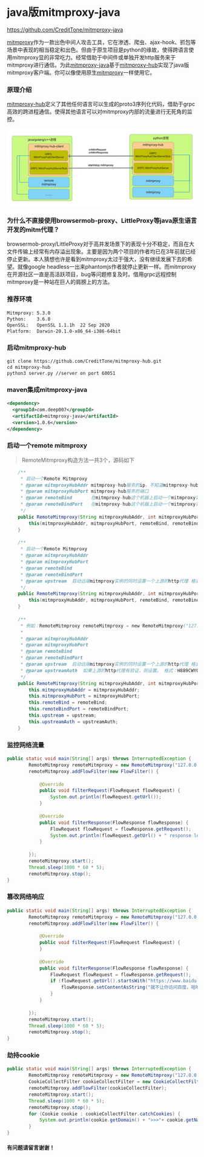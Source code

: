 # java版mitmproxy-java

https://github.com/CreditTone/mitmproxy-java

[mitmproxy](https://github.com/mitmproxy/mitmproxy)作为一款出色中间人攻击工具，它在渗透、爬虫、ajax-hook、抓包等场景中表现的相当稳定和出色。但由于原生项目是python的缘故，使得跨语言使用mitmproxy显的非常吃力。经常借助于中间件或单独开发http服务来于mitmproxy进行通信。为此[mitmproxy-java](https://github.com/CreditTone/mitmproxy-java)基于[mitmproxy-hub](https://github.com/CreditTone/mitmproxy-hub "mitmproxy-hub")实现了java版mitmproxy客户端。你可以像使用原生[mitmproxy](https://github.com/mitmproxy/mitmproxy)一样使用它。

### 原理介绍
[mitmproxy-hub](https://github.com/CreditTone/mitmproxy-hub "mitmproxy-hub")定义了其他任何语言可以生成的proto3序列化代码，借助于grpc高效的跨进程通信。使得其他语言可以对mitmproxy内部的流量进行无死角的监控。

![mitmproxy-hub架构图](./mitmproxy-hub.png "mitmproxy-hub架构图")

### 为什么不直接使用browsermob-proxy、LittleProxy等java原生语言开发的mitm代理？
browsermob-proxy/LittleProxy对于高并发场景下的表现十分不稳定，而且在大文件传输上经常有内存溢出现象。主要是因为两个项目的作者均已在3年前就已经停止更新。本人猜想也许是看到mitmproxy太过于强大，没有继续发展下去的希望。就像google headless一出来phantomjs作者就停止更新一样。而mitmproxy在开源社区一直是高活跃项目，bug等问题修复及时。借用grpc远程控制mitmproxy是一种站在巨人的肩膀上的方法。


### 推荐环境
```
Mitmproxy: 5.3.0
Python:    3.6.8
OpenSSL:   OpenSSL 1.1.1h  22 Sep 2020
Platform:  Darwin-20.1.0-x86_64-i386-64bit
```

### 启动mitmproxy-hub
```
git clone https://github.com/CreditTone/mitmproxy-hub.git
cd mitmproxy-hub
python3 server.py //server on port 60051

```

### maven集成mitmproxy-java
```xml
<dependency>
  <groupId>com.deep007</groupId>
  <artifactId>mitmproxy-java</artifactId>
  <version>1.0.6</version>
</dependency>
```

### 启动一个remote mitmproxy

> RemoteMitmproxy构造方法一共3个，源码如下

```java
	/**
	 * 启动一个Remote Mitmproxy 
	 * @param mitmproxyHubAddr mitmproxy-hub服务的ip，不知道mitmproxy-hub是什么请看https://github.com/CreditTone/mitmproxy-hub
	 * @param mitmproxyHubPort mitmproxy-hub服务的端口 
	 * @param remoteBind       在mitmproxy-hub这个机器上启动一个mitmproxy实例，告诉它需要绑定的IP。如果是本机的话绑定127.0.0.1即可，如果不是本机绑定0.0.0.0。并在使用的时候注意本机到mitmproxy-hub服务的IP关系。相信稍微有点网络知识不必我再说了吧
	 * @param remoteBindPort   在mitmproxy-hub这个机器上启动一个mitmproxy实例，告诉它需要绑定的端口
	 */
	public RemoteMitmproxy(String mitmproxyHubAddr, int mitmproxyHubPort, String remoteBind, int remoteBindPort) {
		this(mitmproxyHubAddr, mitmproxyHubPort, remoteBind, remoteBindPort, null, null);
	}
	
	/**
	 * 启动一个Remote Mitmproxy
	 * @param mitmproxyHubAddr 
	 * @param mitmproxyHubPort
	 * @param remoteBind
	 * @param remoteBindPort
	 * @param upstream  启动远端mitmproxy实例的同时设置一个上游的http代理 格式如:http://http-dyn.abuyun.com:9020、http://192.168.0.101:8080。类似命令：mitmdump --mode upstream:http://192.168.0.101:8080，还不了解自己去了解https://docs.mitmproxy.org/archive/v5/concepts-modes/#upstream-proxy
	 */
	public RemoteMitmproxy(String mitmproxyHubAddr, int mitmproxyHubPort, String remoteBind, int remoteBindPort, String upstream) {
		this(mitmproxyHubAddr, mitmproxyHubPort, remoteBind, remoteBindPort, upstream, null);
	}
	
	/**
	 * 例如：RemoteMitmproxy remoteMitmproxy = new RemoteMitmproxy("127.0.0.1", 60051, "127.0.0.1", 8866, "http://http-dyn.abuyun.com:9020", "H889CWY00SVY012D:263445C168FAE095");
	 * 
	 * @param mitmproxyHubAddr
	 * @param mitmproxyHubPort
	 * @param remoteBind
	 * @param remoteBindPort
	 * @param upstream  启动远端mitmproxy实例的同时设置一个上游的http代理 格式如:http://http-dyn.abuyun.com:9020、http://192.168.0.101:8080
	 * @param upstreamAuth  如果上游的http代理有验证，则设置。 格式：H889CWY00SVY012D:263445C168FAE095
	 */
	public RemoteMitmproxy(String mitmproxyHubAddr, int mitmproxyHubPort, String remoteBind, int remoteBindPort, String upstream, String upstreamAuth) {
		this.mitmproxyHubAddr = mitmproxyHubAddr;
		this.mitmproxyHubPort = mitmproxyHubPort;
		this.remoteBind = remoteBind;
		this.remoteBindPort = remoteBindPort;
		this.upstream = upstream;
		this.upstreamAuth = upstreamAuth;
	}
```

### 监控网络流量
```java
public static void main(String[] args) throws InterruptedException {
		RemoteMitmproxy remoteMitmproxy = new RemoteMitmproxy("127.0.0.1", 60051, "127.0.0.1", 8866);
		remoteMitmproxy.addFlowFilter(new FlowFilter() {
			
			@Override
			public void filterRequest(FlowRequest flowRequest) {
				System.out.println(flowRequest.getUrl());
			}
			
			@Override
			public void filterResponse(FlowResponse flowResponse) {
				FlowRequest flowRequest = flowResponse.getRequest();
				System.out.println(flowRequest.getUrl() + " response length:" +flowResponse.getContent().length);
			}
			
		});
		remoteMitmproxy.start();
		Thread.sleep(1000 * 60 * 5);
		remoteMitmproxy.stop();
}
```

### 篡改网络响应
```java
public static void main(String[] args) throws InterruptedException {
		RemoteMitmproxy remoteMitmproxy = new RemoteMitmproxy("127.0.0.1", 60051, "127.0.0.1", 8866);
		remoteMitmproxy.addFlowFilter(new FlowFilter() {
			
			@Override
			public void filterRequest(FlowRequest flowRequest) {
			}
			
			@Override
			public void filterResponse(FlowResponse flowResponse) {
				FlowRequest flowRequest = flowResponse.getRequest();
				if (flowRequest.getUrl().startsWith("https://www.baidu.com")) {
					flowResponse.setContentAsString("就不让你访问百度，哈哈!");
				}
			}
			
		});
		remoteMitmproxy.start();
		Thread.sleep(1000 * 60 * 5);
		remoteMitmproxy.stop();
}
```


### 劫持cookie
```java
public static void main(String[] args) throws InterruptedException {
		RemoteMitmproxy remoteMitmproxy = new RemoteMitmproxy("127.0.0.1", 60051, "127.0.0.1", 8866);
		CookieCollectFilter cookieCollectFilter = new CookieCollectFilter();
		remoteMitmproxy.addFlowFilter(cookieCollectFilter);
		remoteMitmproxy.start();
	    Thread.sleep(1000 * 60 * 5);
	    remoteMitmproxy.stop();
	    for (Cookie cookie : cookieCollectFilter.catchCookies) {
	    	System.out.println(cookie.getDomain() + ">>>"+ cookie.getName()+"="+cookie.getValue() +" path:"+cookie.getPath());
	    }
}
```

#### 有问题请留言谢谢！

